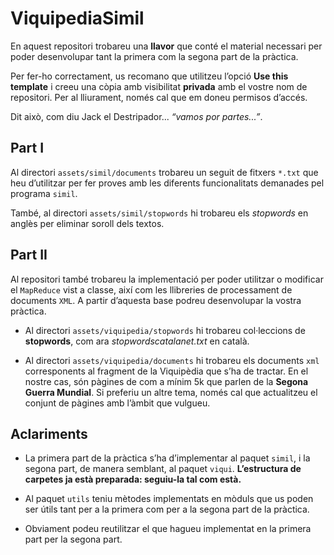 # ViquipediaSimil

En aquest repositori trobareu una **llavor** que conté el material necessari
per poder desenvolupar tant la primera com la segona part de la pràctica.

Per fer-ho correctament, us recomano que utilitzeu l’opció **Use this template**
i creeu una còpia amb visibilitat **privada** amb el vostre nom de repositori.
Per al lliurament, només cal que em doneu permisos d’accés.

Dit això, com diu Jack el Destripador... *“vamos por partes...”*.

## Part I

Al directori `assets/simil/documents` trobareu un seguit de fitxers `*.txt` que heu
d’utilitzar per fer proves amb les diferents funcionalitats demanades pel
programa `simil`.

També, al directori `assets/simil/stopwords` hi trobareu els *stopwords* en anglès
per eliminar soroll dels textos.

## Part II

Al repositori també trobareu la implementació per poder utilitzar o modificar el
`MapReduce` vist a classe, així com les llibreries de processament de documents
`XML`. A partir d’aquesta base podreu desenvolupar la vostra pràctica.

* Al directori `assets/viquipedia/stopwords` hi trobareu col·leccions de
  **stopwords**, com ara *stopwordscatalanet.txt* en català.

* Al directori `assets/viquipedia/documents` hi trobareu els documents `xml`
  corresponents al fragment de la Viquipèdia que s’ha de tractar.
  En el nostre cas, són pàgines de com a mínim 5k que parlen de la **Segona Guerra Mundial**.
  Si preferiu un altre tema, només cal que actualitzeu el conjunt de pàgines amb
  l’àmbit que vulgueu.

## Aclariments

* La primera part de la pràctica s’ha d’implementar al paquet `simil`, i
  la segona part, de manera semblant, al paquet `viqui`. **L’estructura
  de carpetes ja està preparada: seguiu-la tal com està.**

* Al paquet `utils` teniu mètodes implementats en mòduls que us poden ser útils
  tant per a la primera com per a la segona part de la pràctica.

* Obviament podeu reutilitzar el que hagueu implementat en la primera part per
  la segona part.
